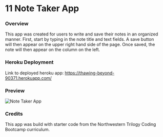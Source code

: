 # 11 Note Taker App

### Overview
This app was created for users to write and save their notes in an organized manner. First, start by typing in the note title and text fields. A save button will then appear on the upper right hand side of the page. Once saved, the note will then appear on the column on the left. 


### Heroku Deployment
Link to deployed heroku app: https://thawing-beyond-90371.herokuapp.com/ 


### Preview
![Note Taker App](images/note-taker.png)

### Credits
This app was build with starter code from the Northwestern Trilogy Coding Bootcamp curriculum. 



